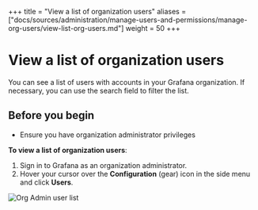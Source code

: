 +++
title = "View a list of organization users"
aliases = ["docs/sources/administration/manage-users-and-permissions/manage-org-users/view-list-org-users.md"]
weight = 50
+++

# View a list of organization users

You can see a list of users with accounts in your Grafana organization. If necessary, you can use the search field to filter the list.

## Before you begin

- Ensure you have organization administrator privileges

**To view a list of organization users**:

1. Sign in to Grafana as an organization administrator.
1. Hover your cursor over the **Configuration** (gear) icon in the side menu and click **Users**.

![Org Admin user list](/static/img/docs/manage-users/org-user-list-7-3.png)
